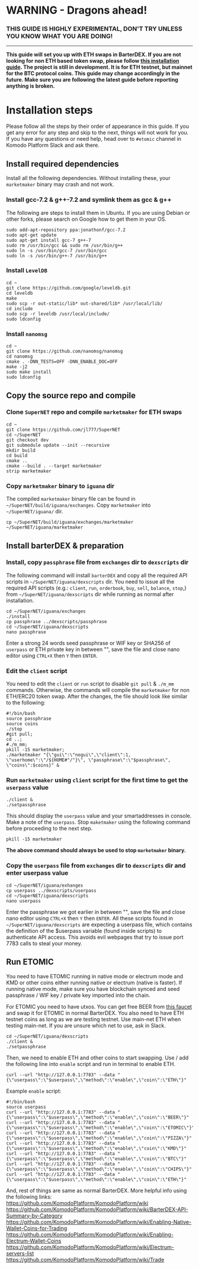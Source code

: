 # WARNING - Dragons ahead!
### THIS GUIDE IS HIGHLY EXPERIMENTAL, DON'T TRY UNLESS YOU KNOW WHAT YOU ARE DOING!
---
**This guide will set you up with ETH swaps in BarterDEX. If you are not looking for non ETH based token swap, please follow [this installation guide](https://github.com/KomodoPlatform/KomodoPlatform/wiki/Installing-and-Using-Komodo-Platform-(barterDEX)). The project is still in development. It is for ETH testnet, but mainnet for the BTC protocol coins. This guide may change accordingly in the future. Make sure you are following the latest guide before reporting anything is broken.**

# Installation steps
Please follow all the steps by their order of appearance in this guide. If you get any error for any step and skip to the next, things will not work for you. If you have any questions or need help, head over to `#etomic` channel in Komodo Platform Slack and ask there.

## Install required dependencies
Install all the following dependencies. Without installing these, your `marketmaker` binary may crash and not work.

### Install gcc-7.2 & g++-7.2 and symlink them as gcc & g++
The following are steps to install them in Ubuntu. If you are using Debian or other forks, please search on Google how to get them in your OS.
```shell
sudo add-apt-repository ppa:jonathonf/gcc-7.2
sudo apt-get update
sudo apt-get install gcc-7 g++-7
sudo rm /usr/bin/gcc && sudo rm /usr/bin/g++
sudo ln -s /usr/bin/gcc-7 /usr/bin/gcc
sudo ln -s /usr/bin/g++-7 /usr/bin/g++
```

### Install `LevelDB`
```shell
cd ~
git clone https://github.com/google/leveldb.git
cd leveldb
make  
sudo scp -r out-static/lib* out-shared/lib* /usr/local/lib/
cd include
sudo scp -r leveldb /usr/local/include/
sudo ldconfig
```

### Install `nanomsg`
```shell
cd ~
git clone https://github.com/nanomsg/nanomsg
cd nanomsg
cmake . -DNN_TESTS=OFF -DNN_ENABLE_DOC=OFF
make -j2
sudo make install
sudo ldconfig
```

## Copy the source repo and compile
### Clone `SuperNET` repo and compile `marketmaker` for ETH swaps
```shell
cd ~
git clone https://github.com/jl777/SuperNET
cd ~/SuperNET
git checkout dev
git submodule update --init --recursive
mkdir build
cd build
cmake ..
cmake --build . --target marketmaker
strip marketmaker
```

### Copy `marketmaker` binary to `iguana` dir
The compiled `marketmaker` binary file can be found in `~/SuperNET/build/iguana/exchanges`. Copy `marketmaker` into `~/SuperNET/iguana/` dir.
```shell
cp ~/SuperNET/build/iguana/exchanges/marketmaker ~/SuperNET/iguana/marketmaker
```

## Install barterDEX & preparation
### Install, copy `passphrase` file from `exchanges` dir to `dexscripts` dir
The following command will install `barterDEX` and copy all the required API scripts in `~/SuperNET/iguana/dexscripts` dir. You need to issue all the required API scripts (e.g.: `client`, `run`, `orderbook`, `buy`, `sell`, `balance`, `stop`,) from `~/SuperNET/iguana/dexscripts` dir while running as normal after installation.

```shell
cd ~/SuperNET/iguana/exchanges
./install
cp passphrase ../dexscripts/passphrase
cd ~/SuperNET/iguana/dexscripts
nano passphrase
```

Enter a strong 24 words seed passphrase or WIF key or SHA256 of `userpass` or ETH private key in between "", save the file and close nano editor using `CTRL+X` then `Y` then `ENTER`.

### Edit the `client` script
You need to edit the `client` or `run` script to disable `git pull` & `./m_mm` commands. Otherwise, the commands will compile the `marketmaker` for non ETH/ERC20 token swap. After the changes, the file should look like similar to the following:

```shell
#!/bin/bash
source passphrase
source coins
./stop
#git pull;
cd ..; 
#./m_mm;
pkill -15 marketmaker; 
./marketmaker "{\"gui\":\"nogui\",\"client\":1, \"userhome\":\"/${HOME#"/"}\", \"passphrase\":\"$passphrase\", \"coins\":$coins}" &
```

### Run `marketmaker` using `client` script for the first time to get the `userpass` value
```shell
./client &
./setpassphrase
```
This should display the `userpass` value and your smartaddresses in console. Make a note of the `userpass`. Stop `maketmaker` using the following command before proceeding to the next step.
```shell
pkill -15 marketmaker
```
**The above command should always be used to stop `marketmaker` binary.**

### Copy the `userpass` file from `exchanges` dir to `dexscripts` dir and enter userpass value
```shell
cd ~/SuperNET/iguana/exhanges
cp userpass ../dexscripts/userpass
cd ~/SuperNET/iguana/dexscripts
nano userpass
```
Enter the passphrase we got earlier in between "", save the file and close nano editor using `CTRL+X` then `Y` then `ENTER`. All these scripts found in `~/SuperNET/iguana/dexscripts` are expecting a userpass file, which contains the definition of the $userpass variable (found inside scripts) to authenticate API access. This avoids evil webpages that try to issue port 7783 calls to steal your money.

## Run ETOMIC

You need to have ETOMIC running in native mode or electrum mode and KMD or other coins either running native or electrum (native is faster). If running native mode, make sure you have blockchain synced and seed passphrase / WIF key / private key imported into the chain.

For ETOMIC you need to have utxos. You can get free BEER from [this faucet](http://atomicexplorer.com/#/faucet) and swap it for ETOMIC in normal BarterDEX.  You also need to have ETH testnet coins as long as we are testing testnet. Use main-net ETH when testing main-net. If you are unsure which net to use, ask in Slack.

```shell
cd ~/SuperNET/iguana/dexscripts
./client &
./setpassphrase
```

Then, we need to enable ETH and other coins to start swapping. Use / add the following line into `enable` script and run in terminal to enable ETH.
```shell
curl --url "http://127.0.0.1:7783" --data "{\"userpass\":\"$userpass\",\"method\":\"enable\",\"coin\":\"ETH\"}"
```

Example `enable` script:
```shell
#!/bin/bash
source userpass
curl --url "http://127.0.0.1:7783" --data "{\"userpass\":\"$userpass\",\"method\":\"enable\",\"coin\":\"BEER\"}"
curl --url "http://127.0.0.1:7783" --data "{\"userpass\":\"$userpass\",\"method\":\"enable\",\"coin\":\"ETOMIC\"}"
curl --url "http://127.0.0.1:7783" --data "{\"userpass\":\"$userpass\",\"method\":\"enable\",\"coin\":\"PIZZA\"}"
curl --url "http://127.0.0.1:7783" --data "{\"userpass\":\"$userpass\",\"method\":\"enable\",\"coin\":\"KMD\"}"
curl --url "http://127.0.0.1:7783" --data "{\"userpass\":\"$userpass\",\"method\":\"enable\",\"coin\":\"BTC\"}"
curl --url "http://127.0.0.1:7783" --data "{\"userpass\":\"$userpass\",\"method\":\"enable\",\"coin\":\"CHIPS\"}"
curl --url "http://127.0.0.1:7783" --data "{\"userpass\":\"$userpass\",\"method\":\"enable\",\"coin\":\"ETH\"}"
```

And, rest of things are same as normal BarterDEX. More helpful info using the following links:
https://github.com/KomodoPlatform/KomodoPlatform/wiki
https://github.com/KomodoPlatform/KomodoPlatform/wiki/BarterDEX-API-Summary-by-Category
https://github.com/KomodoPlatform/KomodoPlatform/wiki/Enabling-Native-Wallet-Coins-for-Trading
https://github.com/KomodoPlatform/KomodoPlatform/wiki/Enabling-Electrum-Wallet-Coins
https://github.com/KomodoPlatform/KomodoPlatform/wiki/Electrum-servers-list
https://github.com/KomodoPlatform/KomodoPlatform/wiki/Trade